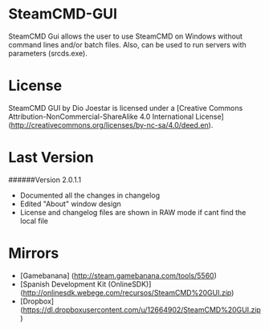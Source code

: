 SteamCMD-GUI
============
SteamCMD Gui allows the user to use SteamCMD on Windows without command lines and/or batch files. Also, can be used to run servers with parameters (srcds.exe).

License
============
SteamCMD GUI by Dio Joestar is licensed under a [Creative Commons Attribution-NonCommercial-ShareAlike 4.0 International License] (http://creativecommons.org/licenses/by-nc-sa/4.0/deed.en).

Last Version
============
######Version 2.0.1.1

* Documented all the changes in changelog
* Edited "About" window design
* License and changelog files are shown in RAW mode if cant find the local file

Mirrors
============
* [Gamebanana] (http://steam.gamebanana.com/tools/5560)
* [Spanish Development Kit (OnlineSDK)] (http://onlinesdk.webege.com/recursos/SteamCMD%20GUI.zip)
* [Dropbox] (https://dl.dropboxusercontent.com/u/12664902/SteamCMD%20GUI.zip)

